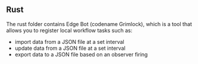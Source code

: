 ## Rust 
The rust folder contains Edge Bot (codename Grimlock), which is a tool that allows you to register local workflow tasks such as:
- import data from a JSON file at a set interval
- update data from a JSON file at a set interval
- export data to a JSON file based on an observer firing 

